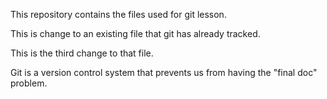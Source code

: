 This repository contains the files used for git lesson.

This is change to an existing file that git has already 
tracked.

This is the third change to that file.

Git is a version control system that prevents us from having 
the "final doc" problem.
